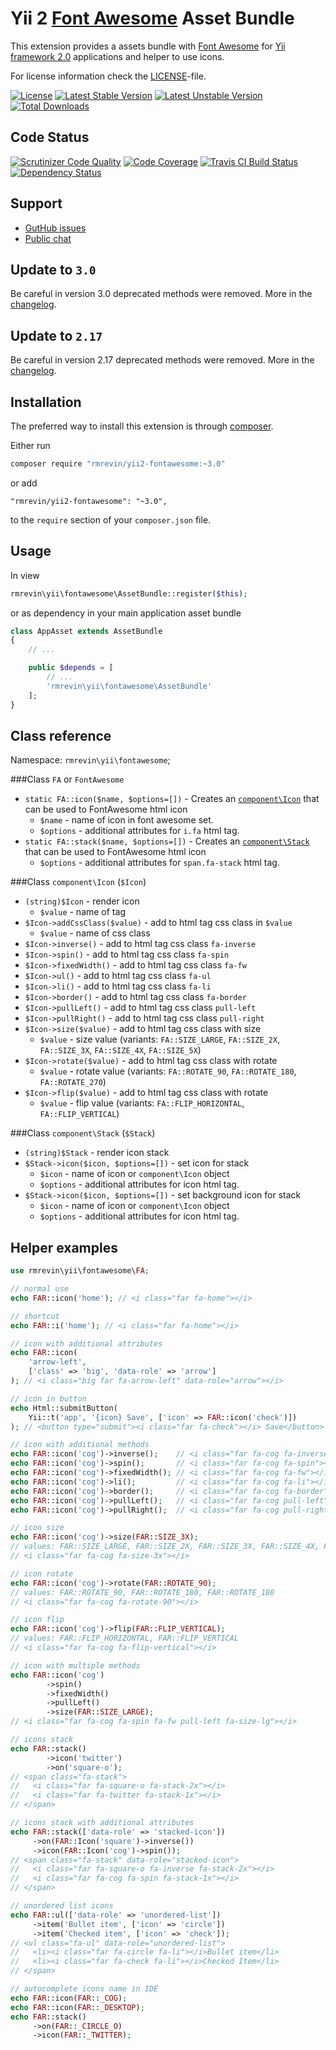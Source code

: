 Yii 2 [Font Awesome](http://fortawesome.github.io/Font-Awesome/) Asset Bundle
===============================

This extension provides a assets bundle with [Font Awesome](http://fortawesome.github.io/Font-Awesome/)
for [Yii framework 2.0](http://www.yiiframework.com/) applications and helper to use icons.

For license information check the [LICENSE](https://github.com/rmrevin/yii2-fontawesome/blob/master/LICENSE)-file.

[![License](https://poser.pugx.org/rmrevin/yii2-fontawesome/license.svg)](https://packagist.org/packages/rmrevin/yii2-fontawesome)
[![Latest Stable Version](https://poser.pugx.org/rmrevin/yii2-fontawesome/v/stable.svg)](https://packagist.org/packages/rmrevin/yii2-fontawesome)
[![Latest Unstable Version](https://poser.pugx.org/rmrevin/yii2-fontawesome/v/unstable.svg)](https://packagist.org/packages/rmrevin/yii2-fontawesome)
[![Total Downloads](https://poser.pugx.org/rmrevin/yii2-fontawesome/downloads.svg)](https://packagist.org/packages/rmrevin/yii2-fontawesome)

Code Status
-----------
[![Scrutinizer Code Quality](https://scrutinizer-ci.com/g/rmrevin/yii2-fontawesome/badges/quality-score.png?b=master)](https://scrutinizer-ci.com/g/rmrevin/yii2-fontawesome/?branch=master)
[![Code Coverage](https://scrutinizer-ci.com/g/rmrevin/yii2-fontawesome/badges/coverage.png?b=master)](https://scrutinizer-ci.com/g/rmrevin/yii2-fontawesome/?branch=master)
[![Travis CI Build Status](https://travis-ci.org/rmrevin/yii2-fontawesome.svg)](https://travis-ci.org/rmrevin/yii2-fontawesome)
[![Dependency Status](https://www.versioneye.com/user/projects/54119b799e16229fe00000da/badge.svg)](https://www.versioneye.com/user/projects/54119b799e16229fe00000da)

Support
-------
* [GutHub issues](https://github.com/rmrevin/yii2-fontawesome/issues)
* [Public chat](https://gitter.im/rmrevin/support)

Update to `3.0`
----------------

Be careful in version 3.0 deprecated methods were removed. More in the [changelog](https://github.com/rmrevin/yii2-fontawesome/blob/master/CHANGELOG.md).

Update to `2.17`
----------------

Be careful in version 2.17 deprecated methods were removed. More in the [changelog](https://github.com/rmrevin/yii2-fontawesome/blob/2.x/CHANGELOG.md).

Installation
------------

The preferred way to install this extension is through [composer](https://getcomposer.org/).

Either run

```bash
composer require "rmrevin/yii2-fontawesome:~3.0"
```

or add

```
"rmrevin/yii2-fontawesome": "~3.0",
```

to the `require` section of your `composer.json` file.

Usage
-----

In view

```php
rmrevin\yii\fontawesome\AssetBundle::register($this);

```

or as dependency in your main application asset bundle

```php
class AppAsset extends AssetBundle
{
	// ...

	public $depends = [
		// ...
		'rmrevin\yii\fontawesome\AssetBundle'
	];
}

```

Class reference
---------------

Namespace: `rmrevin\yii\fontawesome`;

###Class `FA` or `FontAwesome`

* `static FA::icon($name, $options=[])` - Creates an [`component\Icon`](#class-componenticon-icon) that can be used to FontAwesome html icon
  * `$name` - name of icon in font awesome set.
  * `$options` - additional attributes for `i.fa` html tag.
* `static FA::stack($name, $options=[])` - Creates an [`component\Stack`](#class-componentstack-stack) that can be used to FontAwesome html icon
  * `$options` - additional attributes for `span.fa-stack` html tag.

###Class `component\Icon` (`$Icon`)

* `(string)$Icon` - render icon
  * `$value` - name of tag
* `$Icon->addCssClass($value)` - add to html tag css class in `$value`
  * `$value` - name of css class
* `$Icon->inverse()` - add to html tag css class `fa-inverse`
* `$Icon->spin()` - add to html tag css class `fa-spin`
* `$Icon->fixedWidth()` - add to html tag css class `fa-fw`
* `$Icon->ul()` - add to html tag css class `fa-ul`
* `$Icon->li()` - add to html tag css class `fa-li`
* `$Icon->border()` - add to html tag css class `fa-border`
* `$Icon->pullLeft()` - add to html tag css class `pull-left`
* `$Icon->pullRight()` - add to html tag css class `pull-right`
* `$Icon->size($value)` - add to html tag css class with size
  * `$value` - size value (variants: `FA::SIZE_LARGE`, `FA::SIZE_2X`, `FA::SIZE_3X`, `FA::SIZE_4X`, `FA::SIZE_5X`)
* `$Icon->rotate($value)` - add to html tag css class with rotate
  * `$value` - rotate value (variants: `FA::ROTATE_90`, `FA::ROTATE_180`, `FA::ROTATE_270`)
* `$Icon->flip($value)` - add to html tag css class with rotate
  * `$value` - flip value (variants: `FA::FLIP_HORIZONTAL`, `FA::FLIP_VERTICAL`)

###Class `component\Stack` (`$Stack`)

* `(string)$Stack` - render icon stack
* `$Stack->icon($icon, $options=[])` - set icon for stack
  * `$icon` - name of icon or `component\Icon` object
  * `$options` - additional attributes for icon html tag.
* `$Stack->icon($icon, $options=[])` - set background icon for stack
  * `$icon` - name of icon or `component\Icon` object
  * `$options` - additional attributes for icon html tag.

Helper examples
---------------

```php
use rmrevin\yii\fontawesome\FA;

// normal use
echo FAR::icon('home'); // <i class="far fa-home"></i>

// shortcut
echo FAR::i('home'); // <i class="far fa-home"></i>

// icon with additional attributes
echo FAR::icon(
    'arrow-left', 
    ['class' => 'big', 'data-role' => 'arrow']
); // <i class="big far fa-arrow-left" data-role="arrow"></i>

// icon in button
echo Html::submitButton(
    Yii::t('app', '{icon} Save', ['icon' => FAR::icon('check')])
); // <button type="submit"><i class="far fa-check"></i> Save</button>

// icon with additional methods
echo FAR::icon('cog')->inverse();    // <i class="far fa-cog fa-inverse"></i>
echo FAR::icon('cog')->spin();       // <i class="far fa-cog fa-spin"></i>
echo FAR::icon('cog')->fixedWidth(); // <i class="far fa-cog fa-fw"></i>
echo FAR::icon('cog')->li();         // <i class="far fa-cog fa-li"></i>
echo FAR::icon('cog')->border();     // <i class="far fa-cog fa-border"></i>
echo FAR::icon('cog')->pullLeft();   // <i class="far fa-cog pull-left"></i>
echo FAR::icon('cog')->pullRight();  // <i class="far fa-cog pull-right"></i>

// icon size
echo FAR::icon('cog')->size(FAR::SIZE_3X);
// values: FAR::SIZE_LARGE, FAR::SIZE_2X, FAR::SIZE_3X, FAR::SIZE_4X, FAR::SIZE_5X
// <i class="far fa-cog fa-size-3x"></i>

// icon rotate
echo FAR::icon('cog')->rotate(FAR::ROTATE_90); 
// values: FAR::ROTATE_90, FAR::ROTATE_180, FAR::ROTATE_180
// <i class="far fa-cog fa-rotate-90"></i>

// icon flip
echo FAR::icon('cog')->flip(FAR::FLIP_VERTICAL); 
// values: FAR::FLIP_HORIZONTAL, FAR::FLIP_VERTICAL
// <i class="far fa-cog fa-flip-vertical"></i>

// icon with multiple methods
echo FAR::icon('cog')
        ->spin()
        ->fixedWidth()
        ->pullLeft()
        ->size(FAR::SIZE_LARGE);
// <i class="far fa-cog fa-spin fa-fw pull-left fa-size-lg"></i>

// icons stack
echo FAR::stack()
        ->icon('twitter')
        ->on('square-o');
// <span class="fa-stack">
//   <i class="far fa-square-o fa-stack-2x"></i>
//   <i class="far fa-twitter fa-stack-1x"></i>
// </span>

// icons stack with additional attributes
echo FAR::stack(['data-role' => 'stacked-icon'])
     ->on(FAR::Icon('square')->inverse())
     ->icon(FAR::Icon('cog')->spin());
// <span class="fa-stack" data-role="stacked-icon">
//   <i class="far fa-square-o fa-inverse fa-stack-2x"></i>
//   <i class="far fa-cog fa-spin fa-stack-1x"></i>
// </span>

// unordered list icons 
echo FAR::ul(['data-role' => 'unordered-list'])
     ->item('Bullet item', ['icon' => 'circle'])
     ->item('Checked item', ['icon' => 'check']);
// <ul class="fa-ul" data-role="unordered-list">
//   <li><i class="far fa-circle fa-li"></i>Bullet item</li>
//   <li><i class="far fa-check fa-li"></i>Checked Item</li>
// </span>

// autocomplete icons name in IDE
echo FAR::icon(FAR::_COG);
echo FAR::icon(FAR::_DESKTOP);
echo FAR::stack()
     ->on(FAR::_CIRCLE_O)
     ->icon(FAR::_TWITTER);
```
